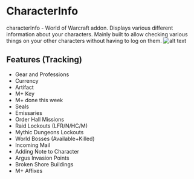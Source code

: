 # CharacterInfo
characterInfo - World of Warcraft addon. Displays various different information about your characters.
Mainly built to allow checking various things on your other characters without having to log on them.
![alt text](https://i.imgur.com/fO9faFQ.png "Main Tooltip")

## Features (Tracking)
* Gear and Professions
* Currency
* Artifact
* M+ Key
* M+ done this week
* Seals
* Emissaries
* Order Hall Missions
* Raid Lockouts (LFR/N/HC/M)
* Mythic Dungeons Lockouts
* World Bosses (Available+Killed)
* Incoming Mail
* Adding Note to Character
* Argus Invasion Points
* Broken Shore Buildings
* M+ Affixes
